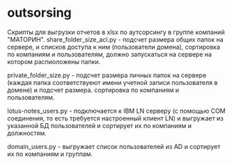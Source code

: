 ﻿# outsorsing
Скрипты для выгрузки отчетов в xlsx по аутсорсингу в группе компаний "МАТОРИН". 
share_folder_size_acl.py - подсчет размера общих папок на сервере, и списков доступа к ним (пользователи домена), сортировка по компаниям и пользователям, должно запускаться на сервере на котором распиоложены папки.

private_folder_size.py - подсчет размера личных папок на сервере (каждая папка соответствуеют имени учетной записи пользователя 
в домене) и подсчет размера. сортировка по компаниям и пользователям. 

lotus-notes_users.py - подключается к IBM LN серверу (с помощью COM соединения, то есть требуется настроенный клиент LN) и выгружает 
из указанной БД пользователей и сортирует их по компаниям и должностям.

domain_users.py - выгружает список пользователей из AD и сортирует их по компаниям и группам.
